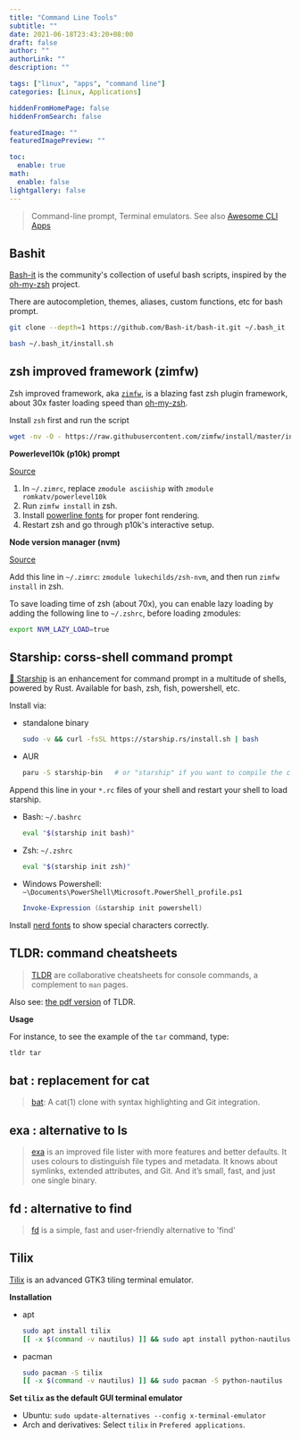 ```yaml
---
title: "Command Line Tools"
subtitle: ""
date: 2021-06-18T23:43:20+08:00
draft: false
author: ""
authorLink: ""
description: ""

tags: ["linux", "apps", "command line"]
categories: [Linux, Applications]

hiddenFromHomePage: false
hiddenFromSearch: false

featuredImage: ""
featuredImagePreview: ""

toc:
  enable: true
math:
  enable: false
lightgallery: false
---
```


> Command-line prompt, Terminal emulators. See also [Awesome CLI Apps](https://github.com/agarrharr/awesome-cli-apps)

<!--more-->

## Bashit

[Bash-it][] is the community's collection of useful bash scripts, inspired by the [oh-my-zsh][] project.

There are autocompletion, themes, aliases, custom functions, etc for bash prompt.

```bash
git clone --depth=1 https://github.com/Bash-it/bash-it.git ~/.bash_it

bash ~/.bash_it/install.sh
```

[Bash-it]: https://github.com/Bash-it/bash-it
[oh-my-zsh]: https://ohmyz.sh/

## zsh improved framework (zimfw)

Zsh improved framework, aka [`zimfw`](https://github.com/zimfw/zimfw), is a blazing fast zsh plugin framework, about 30x faster loading speed than [oh-my-zsh][].

Install `zsh` first and run the script

```bash
wget -nv -O - https://raw.githubusercontent.com/zimfw/install/master/install.zsh | zsh
```

**Powerlevel10k (p10k) prompt**

[Source](https://github.com/romkatv/powerlevel10k#zim)

1. In `~/.zimrc`, replace `zmodule asciiship` with `zmodule romkatv/powerlevel10k`
2. Run `zimfw install` in zsh.
3. Install [powerline fonts](https://github.com/romkatv/powerlevel10k#manual) for proper font rendering.
4. Restart zsh and go through p10k's interactive setup.

**Node version manager (nvm)**

[Source](https://github.com/lukechilds/zsh-nvm)

Add this line in `~/.zimrc`: `zmodule lukechilds/zsh-nvm`, and then run `zimfw install` in zsh.

To save loading time of zsh (about 70x), you can enable lazy loading by adding the following line to `~/.zshrc`, before loading zmodules:

```bash
export NVM_LAZY_LOAD=true
```

## Starship: corss-shell command prompt

[🚀 Starship](https://starship.rs/) is an enhancement for command prompt in a multitude of shells, powered by Rust. Available for bash, zsh, fish, powershell, etc.

Install via:
- standalone binary
  ```bash
  sudo -v && curl -fsSL https://starship.rs/install.sh | bash
  ```
- AUR
  ```bash
  paru -S starship-bin   # or "starship" if you want to compile the code
  ```

Append this line in your `*.rc` files of your shell and restart your shell to load starship.

- Bash: `~/.bashrc`
  ```bash
  eval "$(starship init bash)"
  ```
- Zsh: `~/.zshrc`
  ```bash
  eval "$(starship init zsh)"
  ```
- Windows Powershell: `~\Documents\PowerShell\Microsoft.PowerShell_profile.ps1`
  ```powershell
  Invoke-Expression (&starship init powershell)
  ```

Install [nerd fonts](https://www.nerdfonts.com/font-downloads) to show special characters correctly.

## TLDR: command cheatsheets

> [TLDR](https://github.com/tldr-pages/tldr) are collaborative cheatsheets for console commands, a complement to `man` pages.

Also see: [the pdf version](https://tldr.sh/assets/tldr-book.pdf) of TLDR.

**Usage**

For instance, to see the example of the `tar` command, type:

```bash
tldr tar
```

## bat : replacement for cat

> [bat](https://github.com/sharkdp/bat): A cat(1) clone with syntax highlighting and Git integration.

## exa : alternative to ls

> [exa](https://the.exa.website) is an improved file lister with more features and better defaults. It uses colours to distinguish file types and metadata. It knows about symlinks, extended attributes, and Git. And it’s small, fast, and just one single binary.

## fd : alternative to find

> [fd](https://github.com/sharkdp/fd) is a simple, fast and user-friendly alternative to 'find'

## Tilix

[Tilix](https://gnunn1.github.io/tilix-web/) is an advanced GTK3 tiling terminal emulator.

**Installation**

- apt
  ```bash
  sudo apt install tilix
  [[ -x $(command -v nautilus) ]] && sudo apt install python-nautilus
  ```
- pacman
  ```bash
  sudo pacman -S tilix
  [[ -x $(command -v nautilus) ]] && sudo pacman -S python-nautilus
  ```

**Set `tilix` as the default GUI terminal emulator**

- Ubuntu: `sudo update-alternatives --config x-terminal-emulator`
- Arch and derivatives:  Select `tilix` in `Prefered applications`.
